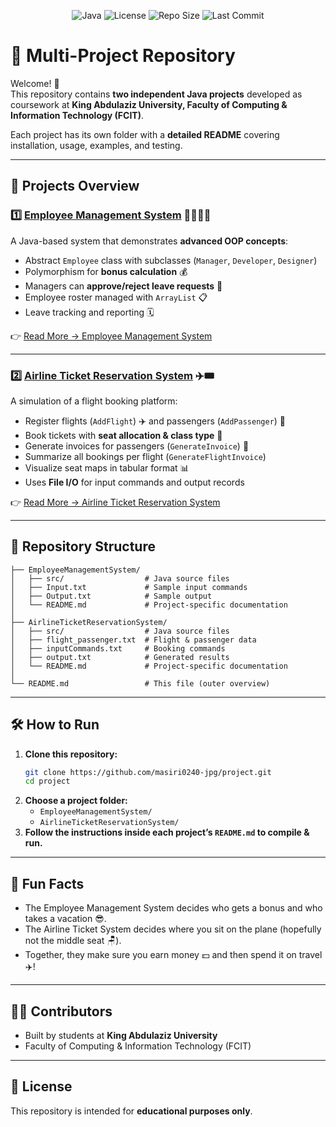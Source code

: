 <!-- Badges: Adjust Java version or badge links as needed -->
<p align="center">
  <img alt="Java" src="https://img.shields.io/badge/Java-11-blue?logo=java">
  <img alt="License" src="https://img.shields.io/badge/license-Educational-lightgrey">
  <img alt="Repo Size" src="https://img.shields.io/github/repo-size/masiri0240-jpg/project">
  <img alt="Last Commit" src="https://img.shields.io/github/last-commit/masiri0240-jpg/project">
</p>

# 📂 Multi-Project Repository

Welcome! 🎉  
This repository contains **two independent Java projects** developed as coursework at **King Abdulaziz University, Faculty of Computing & Information Technology (FCIT)**.

Each project has its own folder with a **detailed README** covering installation, usage, examples, and testing.

---

## 🚀 Projects Overview

### 1️⃣ [Employee Management System](./EmployeeManagementSystem/README.md) 👨‍💼👩‍💻

A Java-based system that demonstrates **advanced OOP concepts**:

- Abstract `Employee` class with subclasses (`Manager`, `Developer`, `Designer`)
- Polymorphism for **bonus calculation** 💰
- Managers can **approve/reject leave requests** 📝
- Employee roster managed with `ArrayList` 📋
- Leave tracking and reporting 🗓️

👉 [Read More → Employee Management System](./EmployeeManagementSystem/README.md)

---

### 2️⃣ [Airline Ticket Reservation System](./AirlineTicketReservationSystem/README.md) ✈️🎟️

A simulation of a flight booking platform:

- Register flights (`AddFlight`) ✈️ and passengers (`AddPassenger`) 🧳
- Book tickets with **seat allocation & class type** 💺
- Generate invoices for passengers (`GenerateInvoice`) 🧾
- Summarize all bookings per flight (`GenerateFlightInvoice`)
- Visualize seat maps in tabular format 📊
- Uses **File I/O** for input commands and output records

👉 [Read More → Airline Ticket Reservation System](./AirlineTicketReservationSystem/README.md)

---

## 📂 Repository Structure

```text
├── EmployeeManagementSystem/
│   ├── src/                  # Java source files
│   ├── Input.txt             # Sample input commands
│   ├── Output.txt            # Sample output
│   └── README.md             # Project-specific documentation
│
├── AirlineTicketReservationSystem/
│   ├── src/                  # Java source files
│   ├── flight_passenger.txt  # Flight & passenger data
│   ├── inputCommands.txt     # Booking commands
│   ├── output.txt            # Generated results
│   └── README.md             # Project-specific documentation
│
└── README.md                 # This file (outer overview)
```

---

## 🛠️ How to Run

1. **Clone this repository:**
   ```bash
   git clone https://github.com/masiri0240-jpg/project.git
   cd project
   ```
2. **Choose a project folder:**
   - `EmployeeManagementSystem/`
   - `AirlineTicketReservationSystem/`
3. **Follow the instructions inside each project’s `README.md` to compile & run.**

---

## 🎉 Fun Facts

- The Employee Management System decides who gets a bonus and who takes a vacation 😎.
- The Airline Ticket System decides where you sit on the plane (hopefully not the middle seat 🪑).
- Together, they make sure you earn money 💵 and then spend it on travel ✈️!

---

## 👨‍💻 Contributors

- Built by students at **King Abdulaziz University**
- Faculty of Computing & Information Technology (FCIT)

---

## 📜 License

This repository is intended for **educational purposes only**.
